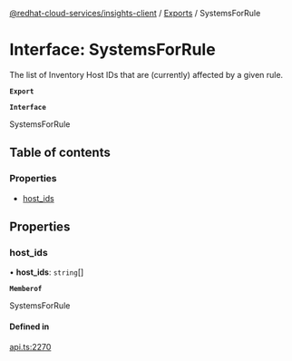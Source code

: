 [@redhat-cloud-services/insights-client](../README.md) / [Exports](../modules.md) / SystemsForRule

# Interface: SystemsForRule

The list of Inventory Host IDs that are (currently) affected by a given rule.

**`Export`**

**`Interface`**

SystemsForRule

## Table of contents

### Properties

- [host\_ids](SystemsForRule.md#host_ids)

## Properties

### host\_ids

• **host\_ids**: `string`[]

**`Memberof`**

SystemsForRule

#### Defined in

[api.ts:2270](https://github.com/RedHatInsights/javascript-clients/blob/master/packages/insights/api.ts#L2270)
